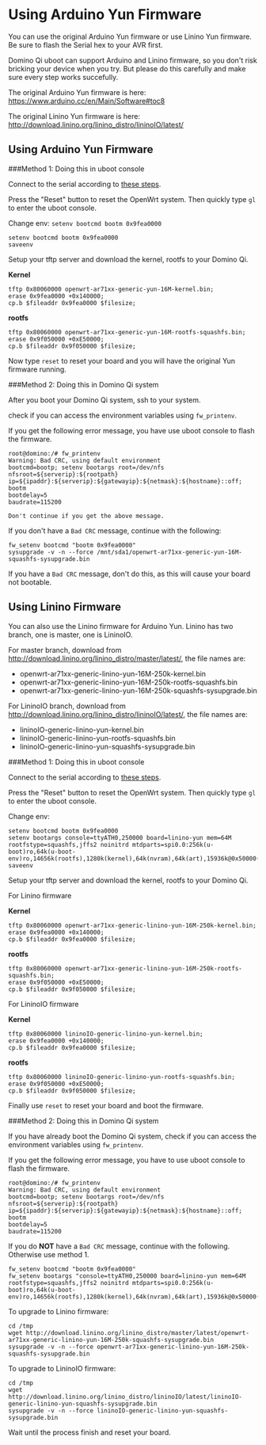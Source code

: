 Using Arduino Yun Firmware
===========================

You can use the original Arduino Yun firmware or use Linino Yun firmware. Be sure to flash the Serial hex to your AVR first.

Domino Qi uboot can support Arduino and Linino firmware, so you don't risk bricking your device when you try. But please do this carefully and make sure every step works succefully.

The original Arduino Yun firmware is here: https://www.arduino.cc/en/Main/Software#toc8

The original Linino Yun firmware is here: http://download.linino.org/linino_distro/lininoIO/latest/ 

Using Arduino Yun Firmware
--------------------------

###Method 1: Doing this in uboot console

Connect to the serial according to [these steps](serial.html).

Press the "Reset" button to reset the OpenWrt system. Then quickly type `gl` to enter the uboot console.

Change env: `setenv bootcmd bootm 0x9fea0000`
```
setenv bootcmd bootm 0x9fea0000
saveenv
```

Setup your tftp server and download the kernel, rootfs to your Domino Qi.

**Kernel**
```
tftp 0x80060000 openwrt-ar71xx-generic-yun-16M-kernel.bin;
erase 0x9fea0000 +0x140000;
cp.b $fileaddr 0x9fea0000 $filesize;
```

**rootfs**
```
tftp 0x80060000 openwrt-ar71xx-generic-yun-16M-rootfs-squashfs.bin;
erase 0x9f050000 +0xE50000;
cp.b $fileaddr 0x9f050000 $filesize;
```

Now type `reset` to reset your board and you will have the original Yun firmware running.

###Method 2: Doing this in Domino Qi system

After you boot your Domino Qi system, ssh to your system.

check if you can access the environment variables using `fw_printenv`.

If you get the following error message, you have use uboot console to flash the firmware.
```
root@domino:/# fw_printenv 
Warning: Bad CRC, using default environment
bootcmd=bootp; setenv bootargs root=/dev/nfs nfsroot=${serverip}:${rootpath} ip=${ipaddr}:${serverip}:${gatewayip}:${netmask}:${hostname}::off; bootm
bootdelay=5
baudrate=115200

Don't continue if you get the above message.

```

If you don't have a `Bad CRC` message, continue with the following:

```
fw_setenv bootcmd "bootm 0x9fea0000"
sysupgrade -v -n --force /mnt/sda1/openwrt-ar71xx-generic-yun-16M-squashfs-sysupgrade.bin 

```

If you have a `Bad CRC` message, don't do this, as this will cause your board not bootable. 


Using Linino Firmware
----------------------

You can also use the Linino firmware for Arduino Yun. Linino has two branch, one is master, one is LininoIO.

For master branch, download from http://download.linino.org/linino_distro/master/latest/, the file names are:

- openwrt-ar71xx-generic-linino-yun-16M-250k-kernel.bin
- openwrt-ar71xx-generic-linino-yun-16M-250k-rootfs-squashfs.bin
- openwrt-ar71xx-generic-linino-yun-16M-250k-squashfs-sysupgrade.bin

For LininoIO branch, download from http://download.linino.org/linino_distro/lininoIO/latest/, the file names are:

- lininoIO-generic-linino-yun-kernel.bin
- lininoIO-generic-linino-yun-rootfs-squashfs.bin
- lininoIO-generic-linino-yun-squashfs-sysupgrade.bin

	
###Method 1: Doing this in uboot console

Connect to the serial according to [these steps](serial.html).

Press the "Reset" button to reset the OpenWrt system. Then quickly type `gl` to enter the uboot console.

Change env:
```
setenv bootcmd bootm 0x9fea0000
setenv bootargs console=ttyATH0,250000 board=linino-yun mem=64M rootfstype=squashfs,jffs2 noinitrd mtdparts=spi0.0:256k(u-boot)ro,64k(u-boot-env)ro,14656k(rootfs),1280k(kernel),64k(nvram),64k(art),15936k@0x50000(firmware)
saveenv
```

Setup your tftp server and download the kernel, rootfs to your Domino Qi.

For Linino firmware

**Kernel**
```
tftp 0x80060000 openwrt-ar71xx-generic-linino-yun-16M-250k-kernel.bin;
erase 0x9fea0000 +0x140000;
cp.b $fileaddr 0x9fea0000 $filesize;

```

**rootfs**
```
tftp 0x80060000 openwrt-ar71xx-generic-linino-yun-16M-250k-rootfs-squashfs.bin;
erase 0x9f050000 +0xE50000;
cp.b $fileaddr 0x9f050000 $filesize;
```

For LininoIO firmware

**Kernel**
```
tftp 0x80060000 lininoIO-generic-linino-yun-kernel.bin;
erase 0x9fea0000 +0x140000;
cp.b $fileaddr 0x9fea0000 $filesize;

```

**rootfs**
```
tftp 0x80060000 lininoIO-generic-linino-yun-rootfs-squashfs.bin;
erase 0x9f050000 +0xE50000;
cp.b $fileaddr 0x9f050000 $filesize;
```

Finally use `reset` to reset your board and boot the firmware.


###Method 2: Doing this in Domino Qi system

If you have already boot the Domino Qi system, check if you can access the environment variables using `fw_printenv`.

If you get the following error message, you have to use uboot console to flash the firmware.
```
root@domino:/# fw_printenv 
Warning: Bad CRC, using default environment
bootcmd=bootp; setenv bootargs root=/dev/nfs nfsroot=${serverip}:${rootpath} ip=${ipaddr}:${serverip}:${gatewayip}:${netmask}:${hostname}::off; bootm
bootdelay=5
baudrate=115200

```

If you do **NOT** have a `Bad CRC` message, continue with the following. Otherwise use method 1.
```
fw_setenv bootcmd "bootm 0x9fea0000"
fw_setenv bootargs "console=ttyATH0,250000 board=linino-yun mem=64M rootfstype=squashfs,jffs2 noinitrd mtdparts=spi0.0:256k(u-boot)ro,64k(u-boot-env)ro,14656k(rootfs),1280k(kernel),64k(nvram),64k(art),15936k@0x50000(firmware)"
```

To upgrade to Linino firmware:
```
cd /tmp
wget http://download.linino.org/linino_distro/master/latest/openwrt-ar71xx-generic-linino-yun-16M-250k-squashfs-sysupgrade.bin
sysupgrade -v -n --force openwrt-ar71xx-generic-linino-yun-16M-250k-squashfs-sysupgrade.bin
```

To upgrade to LininoIO firmware:

```
cd /tmp
wget http://download.linino.org/linino_distro/lininoIO/latest/lininoIO-generic-linino-yun-squashfs-sysupgrade.bin
sysupgrade -v -n --force lininoIO-generic-linino-yun-squashfs-sysupgrade.bin
```

Wait until the process finish and reset your board.


